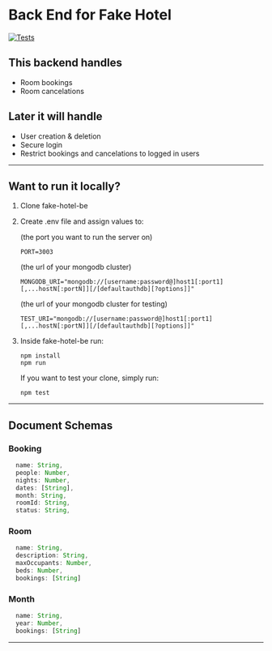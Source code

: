# Back End for Fake Hotel

[![Tests](https://github.com/andrewdelamare/fake-hotel-be/actions/workflows/node.js.yml/badge.svg)](https://github.com/andrewdelamare/fake-hotel-be/actions/workflows/node.js.yml)

## This backend handles

- Room bookings
- Room cancelations

## Later it will handle

- User creation & deletion
- Secure login
- Restrict bookings and cancelations to logged in users

---

## Want to run it locally?

1. Clone fake-hotel-be
2. Create .env file and assign values to:

   (the port you want to run the server on)

   ```
   PORT=3003
   ```

   (the url of your mongodb cluster)

   ```
   MONGODB_URI="mongodb://[username:password@]host1[:port1][,...hostN[:portN]][/[defaultauthdb][?options]]"
   ```

   (the url of your mongodb cluster for testing)

   ```
   TEST_URI="mongodb://[username:password@]host1[:port1][,...hostN[:portN]][/[defaultauthdb][?options]]"
   ```

3. Inside fake-hotel-be run:

   ```
   npm install
   npm run
   ```

   If you want to test your clone, simply run:

   ```
   npm test
   ```

---

## Document Schemas

### Booking

```javascript
  name: String,
  people: Number,
  nights: Number,
  dates: [String],
  month: String,
  roomId: String,
  status: String,
```

### Room

```javascript
  name: String,
  description: String,
  maxOccupants: Number,
  beds: Number,
  bookings: [String]
```

### Month

```javascript
  name: String,
  year: Number,
  bookings: [String]
```

---
